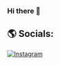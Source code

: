 ### Hi there 👋


## 🌎 Socials:
[![Instagram](https://img.shields.io/badge/Instagram-%23E4405F.svg?logo=Instagram&logoColor=white)](https://www.instagram.com/kelvingonzalez_77)

